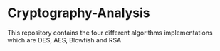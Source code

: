 # Cryptography-Analysis
This repository contains the four different algorithms implementations which are DES, AES, Blowfish and RSA
